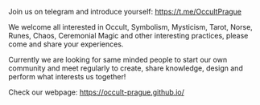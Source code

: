 Join us on telegram and introduce yourself: https://t.me/OccultPrague

We welcome all interested in Occult, Symbolism, Mysticism, Tarot, Norse, Runes, Chaos, Ceremonial Magic and other interesting practices, please come and share your experiences.

Currently we are looking for same minded people to start our own community and meet regularly to create, share knowledge, design and perform what interests us together!

Check our webpage: https://occult-prague.github.io/
